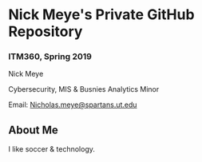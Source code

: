 # Nick Meye's Private GitHub Repository
### ITM360, Spring 2019

Nick Meye

Cybersecurity, MIS & Busnies Analytics Minor

Email: Nicholas.meye@spartans.ut.edu


## About Me

I like soccer & technology.
